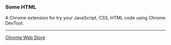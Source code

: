 ### Some HTML

A Chrome extension for try your JavaScript, CSS, HTML code using Chrome DevTool.

* * *

[Chrome Web Store](https://chrome.google.com/webstore/detail/frontest/lkpidflkblcpnhpfdpgiabaadlfddmbd)